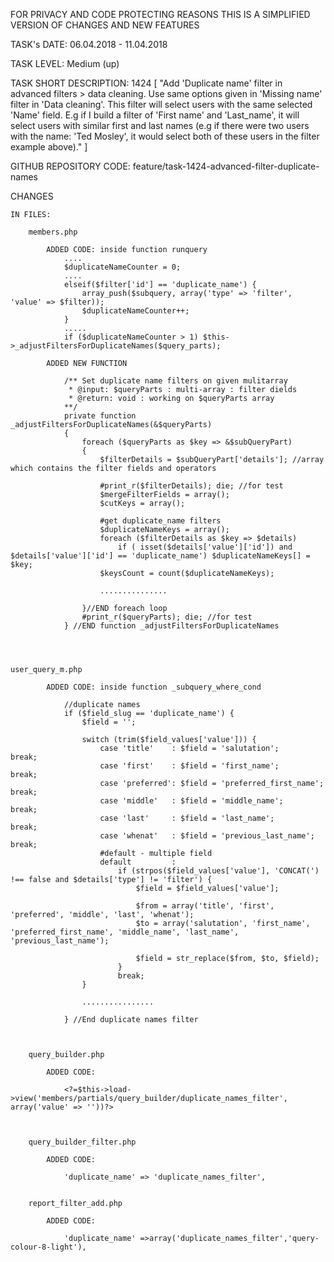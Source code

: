 FOR PRIVACY AND CODE PROTECTING REASONS THIS IS A SIMPLIFIED VERSION OF CHANGES AND NEW FEATURES

TASK's DATE: 06.04.2018 - 11.04.2018 

TASK LEVEL: Medium (up)

TASK SHORT DESCRIPTION: 1424 [
								"Add 'Duplicate name' filter in advanced filters > data cleaning.
								Use same options given in 'Missing name' filter in 'Data cleaning'.
								This filter will select users with the same selected 'Name' field.
								E.g if I build a filter of 'First name' and 'Last_name', it will select users with similar 
								first and last names (e.g if there were two users with the name: 'Ted Mosley', 
								it would select both of these users in the filter example above)."
							]
				
GITHUB REPOSITORY CODE: feature/task-1424-advanced-filter-duplicate-names

CHANGES
 
	IN FILES: 
	
		members.php
	
			ADDED CODE: inside function runquery
				....
				$duplicateNameCounter = 0;
				....
				elseif($filter['id'] == 'duplicate_name') {
					array_push($subquery, array('type' => 'filter', 'value' => $filter));
					$duplicateNameCounter++;
				}
				.....
				if ($duplicateNameCounter > 1) $this->_adjustFiltersForDuplicateNames($query_parts);
	
			ADDED NEW FUNCTION 
			
				/** Set duplicate name filters on given mulitarray
				 * @input: $queryParts : multi-array : filter dields
				 * @return: void : working on $queryParts array
				**/
				private function _adjustFiltersForDuplicateNames(&$queryParts) 
				{	
					foreach ($queryParts as $key => &$subQueryPart) 
					{
						$filterDetails = $subQueryPart['details']; //array which contains the filter fields and operators

						#print_r($filterDetails); die; //for test			
						$mergeFilterFields = array();
						$cutKeys = array();
						
						#get duplicate_name filters
						$duplicateNameKeys = array();
						foreach ($filterDetails as $key => $details) 
							if ( isset($details['value']['id']) and $details['value']['id'] == 'duplicate_name') $duplicateNameKeys[] = $key;
						$keysCount = count($duplicateNameKeys);

						...............
						
					}//END foreach loop
					#print_r($queryParts); die; //for test				
				} //END function _adjustFiltersForDuplicateNames
		
		
		
		
	user_query_m.php
		
			ADDED CODE: inside function _subquery_where_cond
			
				//duplicate names
				if ($field_slug == 'duplicate_name') {
					$field = '';
					
					switch (trim($field_values['value'])) {
						case 'title'	: $field = 'salutation'; 			break; 
						case 'first'	: $field = 'first_name'; 			break; 
						case 'preferred': $field = 'preferred_first_name'; 	break; 
						case 'middle'	: $field = 'middle_name'; 			break; 
						case 'last'		: $field = 'last_name'; 				break; 
						case 'whenat'	: $field = 'previous_last_name'; 	break; 
						#default - multiple field
						default 		: 		
							if (strpos($field_values['value'], 'CONCAT(') !== false and $details['type'] != 'filter') {
								$field = $field_values['value'];
								
								$from = array('title', 'first', 'preferred', 'middle', 'last', 'whenat');
								$to = array('salutation', 'first_name', 'preferred_first_name', 'middle_name', 'last_name', 'previous_last_name');
								
								$field = str_replace($from, $to, $field);
							}
							break; 
					}	

					................
					
				} //End duplicate names filter
			
	
	
		query_builder.php
		
			ADDED CODE: 
			
				<?=$this->load->view('members/partials/query_builder/duplicate_names_filter', array('value' => ''))?>
				
				
				
		query_builder_filter.php
		
			ADDED CODE: 
			
				'duplicate_name' => 'duplicate_names_filter',
				
		
		report_filter_add.php
		
			ADDED CODE: 
			
				'duplicate_name' =>array('duplicate_names_filter','query-colour-8-light'),
